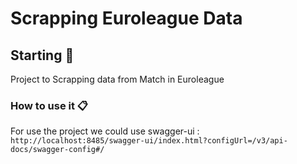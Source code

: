 # Scrapping Euroleague Data

## Starting 🚀

Project to Scrapping data from Match in Euroleague

### How to use it 📋

For use the project we could use swagger-ui : ```http://localhost:8485/swagger-ui/index.html?configUrl=/v3/api-docs/swagger-config#/```
